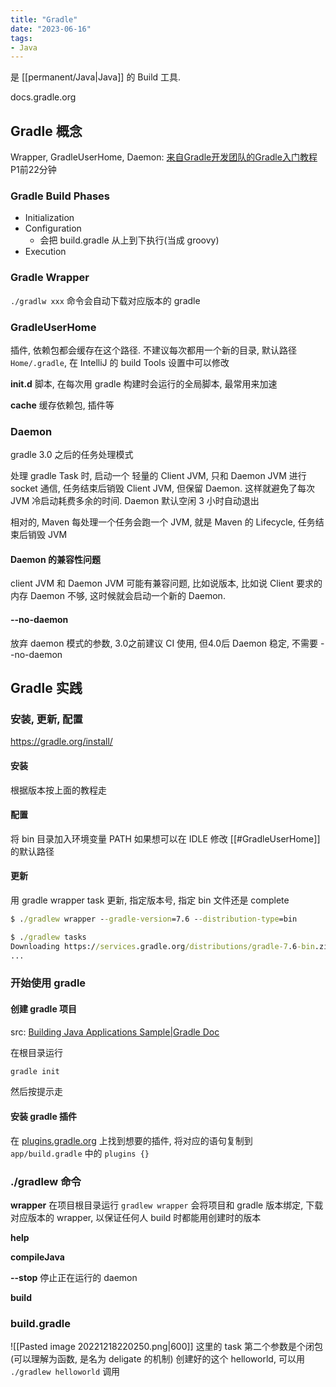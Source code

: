 ```yaml
---
title: "Gradle"
date: "2023-06-16"
tags:
- Java
---
```


是 [[permanent/Java|Java]] 的 Build 工具.

docs.gradle.org

## Gradle 概念
Wrapper, GradleUserHome, Daemon: [来自Gradle开发团队的Gradle入门教程](https://www.bilibili.com/video/BV1DE411Z7nt/) P1前22分钟

### Gradle Build Phases
- Initialization
- Configuration
	- 会把 build.gradle 从上到下执行(当成 groovy)
- Execution
### Gradle Wrapper

`./gradlw xxx` 命令会自动下载对应版本的 gradle 

### GradleUserHome
插件, 依赖包都会缓存在这个路径.
不建议每次都用一个新的目录, 
默认路径 `Home/.gradle`, 在 IntelliJ 的 build Tools 设置中可以修改

**init.d**
脚本, 在每次用 gradle 构建时会运行的全局脚本, 最常用来加速

**cache**
缓存依赖包, 插件等

### Daemon
gradle 3.0 之后的任务处理模式

处理 gradle Task 时, 启动一个 轻量的 Client JVM, 只和 Daemon JVM 进行 socket 通信, 任务结束后销毁 Client JVM, 但保留 Daemon. 这样就避免了每次 JVM 冷启动耗费多余的时间.
Daemon 默认空闲 3 小时自动退出

相对的, Maven 每处理一个任务会跑一个 JVM, 就是 Maven 的 Lifecycle, 任务结束后销毁 JVM 

#### Daemon 的兼容性问题
client JVM 和 Daemon JVM 可能有兼容问题, 比如说版本, 比如说 Client 要求的内存 Daemon 不够, 这时候就会启动一个新的 Daemon.

#### --no-daemon
放弃 daemon 模式的参数, 3.0之前建议 CI 使用, 但4.0后 Daemon 稳定, 不需要 --no-daemon

## Gradle 实践

### 安装, 更新, 配置
https://gradle.org/install/

#### 安装
根据版本按上面的教程走

#### 配置
将 bin 目录加入环境变量 PATH
如果想可以在 IDLE 修改 [[#GradleUserHome]] 的默认路径

#### 更新
用 gradle wrapper task 更新, 指定版本号, 指定 bin 文件还是 complete
```cmd
$ ./gradlew wrapper --gradle-version=7.6 --distribution-type=bin
```

```cmd
$ ./gradlew tasks
Downloading https://services.gradle.org/distributions/gradle-7.6-bin.zip
...
```

### 开始使用 gradle

#### 创建 gradle 项目
src: [Building Java Applications Sample|Gradle Doc](https://docs.gradle.org/current/samples/sample_building_java_applications.html)

在根目录运行
```cmd
gradle init
```
然后按提示走


#### 安装 gradle 插件 
在 [plugins.gradle.org](https://plugins.gradle.org/) 上找到想要的插件, 将对应的语句复制到 `app/build.gradle` 中的 `plugins {}`


### ./gradlew 命令

**wrapper**
在项目根目录运行 `gradlew wrapper` 会将项目和 gradle 版本绑定, 下载对应版本的 wrapper, 以保证任何人 build 时都能用创建时的版本

**help**

**compileJava**

**--stop**
停止正在运行的 daemon

**build**

### build.gradle
![[Pasted image 20221218220250.png|600]]
这里的 task 第二个参数是个闭包(可以理解为函数, 是名为 deligate 的机制)
创建好的这个 helloworld, 可以用 `./gradlew helloworld` 调用